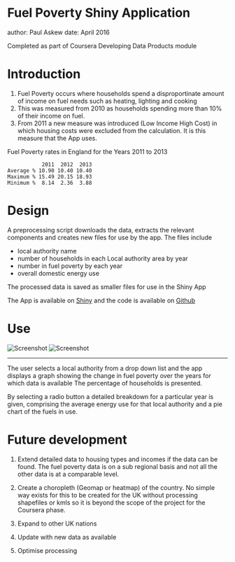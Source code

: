 Fuel Poverty Shiny Application
========================================================
author: Paul Askew
date: April 2016

Completed as part of Coursera Developing Data Products module


Introduction
========================================================
1. Fuel Poverty occurs where households spend a disproportinate amount of income on fuel needs such as heating, lighting and cooking
2. This was measured from 2010 as households spending more than 10% of their income on fuel.
3. From 2011 a new measure was introduced (Low Income High Cost) in which housing costs were excluded from the calculation.  It is this measure that the App uses.

Fuel Poverty rates in England for the Years 2011 to 2013

```
           2011  2012  2013
Average % 10.90 10.40 10.40
Maximum % 15.49 20.15 18.93
Minimum %  8.14  2.36  3.88
```

Design
========================================================

A preprocessing script downloads the data, extracts the relevant components and creates new files for use by the app.  The files include 

- local authority name
- number of households in each Local authority area by year
- number in fuel poverty by each year  
- overall domestic energy use

The processed data is saved as smaller files for use in the Shiny App

The App is available on [Shiny](https://p-askew-eng.shinyapps.io/FPShiny/) and the code is available on [Github](https://github.com/P-Askew-Eng/DDP)

Use
========================================================

![Screenshot](FP_Pres-figure/ShinyFP2.png)
![Screenshot](FP_Pres-figure/ShinyFP.png)
***
The user selects a local authority from a drop down list and the app displays a graph showing the change in fuel poverty over the years for which data is available The percentage of households is presented.

By selecting a radio button a detailed breakdown for a particular year is given, comprising the average energy use for that local authority and a pie chart of the fuels in use.

Future development
========================================================
1. Extend detailed data to housing types and incomes if the data can be found.
The fuel poverty data is on a sub regional basis and not all the other data is at a comparable level.

2. Create a choropleth (Geomap or heatmap) of the country.
No simple way exists for this to be created for the UK without processing shapefiles or kmls so it is beyond the scope of the project for the Coursera phase.

3. Expand to other UK nations

4. Update with new data as available

5. Optimise processing


